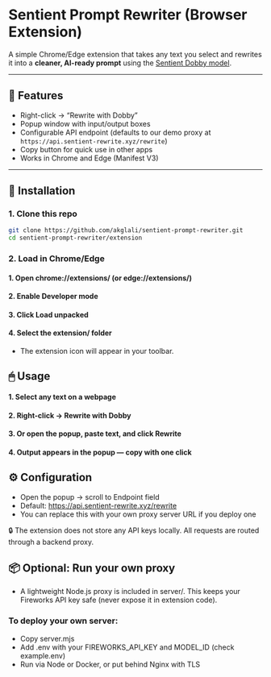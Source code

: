 # Sentient Prompt Rewriter (Browser Extension)

A simple Chrome/Edge extension that takes any text you select and rewrites it into a **cleaner, AI-ready prompt** using the [Sentient Dobby model](https://sentientfoundation.ai/).

---

## 🚀 Features
- Right-click → “Rewrite with Dobby”
- Popup window with input/output boxes
- Configurable API endpoint (defaults to our demo proxy at `https://api.sentient-rewrite.xyz/rewrite`)
- Copy button for quick use in other apps
- Works in Chrome and Edge (Manifest V3)

---

## 🔧 Installation

### 1. Clone this repo
```bash
git clone https://github.com/akglali/sentient-prompt-rewriter.git
cd sentient-prompt-rewriter/extension
```

### 2. Load in Chrome/Edge

#### 1. Open chrome://extensions/ (or edge://extensions/)
#### 2. Enable Developer mode
#### 3. Click Load unpacked
#### 4. Select the extension/ folder

 - The extension icon will appear in your toolbar.

## 🖱 Usage

#### 1. Select any text on a webpage
#### 2. Right-click → Rewrite with Dobby
#### 3. Or open the popup, paste text, and click Rewrite
#### 4. Output appears in the popup — copy with one click

## ⚙️ Configuration

- Open the popup → scroll to Endpoint field
- Default: https://api.sentient-rewrite.xyz/rewrite
- You can replace this with your own proxy server URL if you deploy one

🔒 The extension does not store any API keys locally. All requests are routed through a backend proxy.

## 📦 Optional: Run your own proxy

- A lightweight Node.js proxy is included in server/. This keeps your Fireworks API key safe (never expose it in extension code).

### To deploy your own server:
- Copy server.mjs
- Add .env with your FIREWORKS_API_KEY and MODEL_ID (check example.env)
- Run via Node or Docker, or put behind Nginx with TLS
